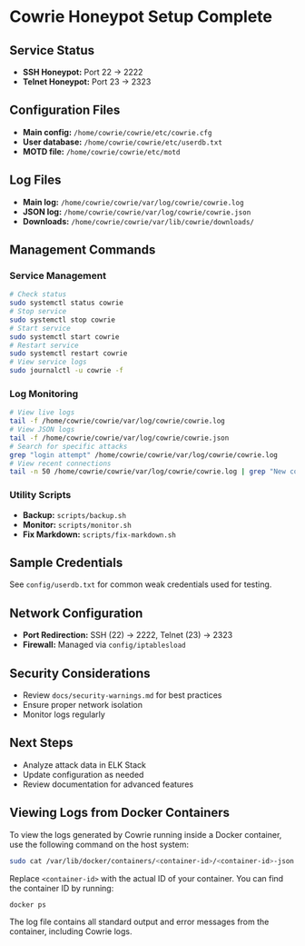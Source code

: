 # Cowrie Honeypot Setup Complete

## Service Status

- **SSH Honeypot:** Port 22 → 2222
- **Telnet Honeypot:** Port 23 → 2323

## Configuration Files

- **Main config:** `/home/cowrie/cowrie/etc/cowrie.cfg`
- **User database:** `/home/cowrie/cowrie/etc/userdb.txt`
- **MOTD file:** `/home/cowrie/cowrie/etc/motd`

## Log Files

- **Main log:** `/home/cowrie/cowrie/var/log/cowrie/cowrie.log`
- **JSON log:** `/home/cowrie/cowrie/var/log/cowrie/cowrie.json`
- **Downloads:** `/home/cowrie/cowrie/var/lib/cowrie/downloads/`

## Management Commands

### Service Management

```bash
# Check status
sudo systemctl status cowrie
# Stop service
sudo systemctl stop cowrie
# Start service
sudo systemctl start cowrie
# Restart service
sudo systemctl restart cowrie
# View service logs
sudo journalctl -u cowrie -f
```

### Log Monitoring

```bash
# View live logs
tail -f /home/cowrie/cowrie/var/log/cowrie/cowrie.log
# View JSON logs
tail -f /home/cowrie/cowrie/var/log/cowrie/cowrie.json
# Search for specific attacks
grep "login attempt" /home/cowrie/cowrie/var/log/cowrie/cowrie.log
# View recent connections
tail -n 50 /home/cowrie/cowrie/var/log/cowrie/cowrie.log | grep "New connection"
```

### Utility Scripts

- **Backup:** `scripts/backup.sh`
- **Monitor:** `scripts/monitor.sh`
- **Fix Markdown:** `scripts/fix-markdown.sh`

## Sample Credentials

See `config/userdb.txt` for common weak credentials used for testing.

## Network Configuration

- **Port Redirection:** SSH (22) → 2222, Telnet (23) → 2323
- **Firewall:** Managed via `config/iptablesload`

## Security Considerations

- Review `docs/security-warnings.md` for best practices
- Ensure proper network isolation
- Monitor logs regularly

## Next Steps

- Analyze attack data in ELK Stack
- Update configuration as needed
- Review documentation for advanced features

## Viewing Logs from Docker Containers

To view the logs generated by Cowrie running inside a Docker container, use the following command on the host system:

```bash
sudo cat /var/lib/docker/containers/<container-id>/<container-id>-json.log
```

Replace `<container-id>` with the actual ID of your container. You can find the container ID by running:

```bash
docker ps
```

The log file contains all standard output and error messages from the container, including Cowrie logs.
